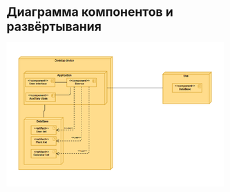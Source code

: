 # Диаграмма компонентов и развёртывания

![Диаграмма компонентов и развертывания](https://github.com/BaTyANl/GardenerApp/blob/main/diagrams/images/%D0%BA%D0%BE%D0%BC%D0%BF%D0%BE%D0%BD%D0%B5%D0%BD%D1%82%D1%8B.png)
